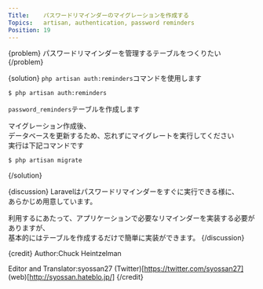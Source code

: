 ```yaml
---
Title:    パスワードリマインダーのマイグレーションを作成する
Topics:   artisan, authentication, password reminders
Position: 19
---
```


{problem}
パスワードリマインダーを管理するテーブルをつくりたい
{/problem}

{solution}
`php artisan auth:reminders`コマンドを使用します

```bash
$ php artisan auth:reminders
```

`password_reminders`テーブルを作成します

マイグレーション作成後、  
データベースを更新するため、忘れずにマイグレートを実行してください  
実行は下記コマンドです

```bash
$ php artisan migrate
```
{/solution}

{discussion}
Laravelはパスワードリマインダーをすぐに実行できる様に、  
あらかじめ用意しています。

利用するにあたって、アプリケーションで必要なリマインダーを実装する必要がありますが、  
基本的にはテーブルを作成するだけで簡単に実装ができます。
{/discussion}

{credit}
Author:Chuck Heintzelman

Editor and Translator:syossan27
(Twitter)[https://twitter.com/syossan27]
(web)[http://syossan.hateblo.jp/]
{/credit}
